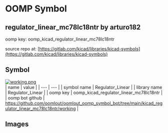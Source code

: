 # OOMP Symbol  
## regulator_linear_mc78lc18ntr  by arturo182  
  
oomp key: oomp_kicad_regulator_linear_mc78lc18ntr  
  
source repo at: [https://gitlab.com/kicad/libraries/kicad-symbols](https://gitlab.com/kicad/libraries/kicad-symbols)  
## Symbol  
  
[![working.png](working_600.png)](working.png)  
| name | value | 
| --- | --- | 
| symbol name | Regulator_Linear | 
| library name | Regulator_Linear | 
| oomp key | oomp_kicad_regulator_linear_mc78lc18ntr | 
| oomp bot github | https://github.com/oomlout/oomlout_oomp_symbol_bot/tree/main/kicad_regulator_linear_mc78lc18ntr/working | 
## Images  
